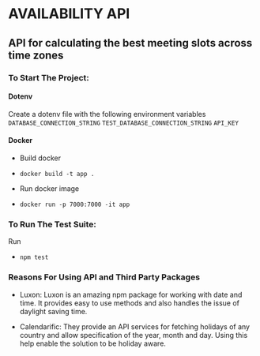 # AVAILABILITY API

## API for calculating the best meeting slots across time zones

### To Start The Project:
#### Dotenv
Create a dotenv file with the following environment variables  
`DATABASE_CONNECTION_STRING`
`TEST_DATABASE_CONNECTION_STRING`
`API_KEY`

#### Docker
 - Build docker
* `docker build -t app .`
- Run docker image
* `docker run -p 7000:7000 -it app`

### To Run The Test Suite:
Run
* `npm test`

### Reasons For Using API and Third Party Packages
- Luxon: Luxon is an amazing npm package for working with date and time. It provides easy to use methods and also handles the issue of daylight saving time.

- Calendarific: They provide an API services for fetching holidays of any country and allow specification of the year, month and day. Using this help enable the solution to be holiday aware.
